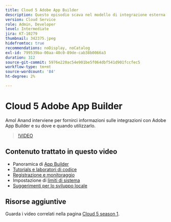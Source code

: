 ```yaml
---
title: Cloud 5 Adobe App Builder
description: Questo episodio scava nel modello di integrazione esterna che utilizza Adobe App Builder
version: Cloud Service
role: Admin, Developer
level: Intermediate
jira: KT-10279
thumbnail: 342375.jpeg
hidefromtoc: true
recommendations: noDisplay, noCatalog
exl-id: 799539ba-00aa-40c0-89de-cab38b0066a3
duration: 312
source-git-commit: 5976e220ac54e901be5f064dbf541d901fccfec5
workflow-type: tm+mt
source-wordcount: '84'
ht-degree: 2%

---
```


# Cloud 5 Adobe App Builder

Amol Anand interviene per fornirci informazioni sulle integrazioni con Adobe App Builder e su dove e quando utilizzarlo.

>[!VIDEO](https://video.tv.adobe.com/v/342375?quality=12&learn=on)

## Contenuto trattato in questo video

+ Panoramica di [App Builder](https://developer.adobe.com/app-builder/docs/overview/)
+ [Tutorials e laboratori di codice](https://developer.adobe.com/app-builder/docs/resources/)
+ [Registrazione e monitoraggio](https://adobedocs.github.io/adobeio-runtime/guides/logging_monitoring.html#retrieving-activations-for-blocking-successful-calls)
+ Impostazione di [limiti di sistema](https://adobedocs.github.io/adobeio-runtime/guides/system_settings.html)
+ [Suggerimenti per lo sviluppo locale](https://developer.adobe.com/app-builder/docs/resources/debugging/)

## Risorse aggiuntive

Guarda i video correlati nella pagina [Cloud 5 season 1](cloud5-season-1.md).
